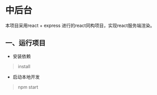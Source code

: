 # 中后台

本项目采用react + express 进行的react同构项目，实现react服务端渲染。

## 一、运行项目

+ 安装依赖

> install

+ 启动本地开发

> npm start
